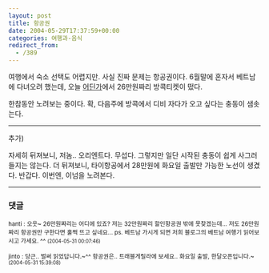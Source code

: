 ```yaml
---
layout: post
title: 항공권
date: 2004-05-29T17:37:59+00:00
categories: 여행과-음식
redirect_from:
  - /389
---
```


여행에서 숙소 선택도 어렵지만. 사실 진짜 문제는 항공권이다. 6월말에 혼자서 베트남에 다녀오려 했는데, 오늘 <a href="http://www.thairesort.co.kr/" target="bb">어딘가</a>에서 26만원짜리 방콕티켓이 떴다.

한참동안 노려보는 중이다. 확, 다음주에 방콕에서 디비 자다가 오고 싶다는 충동이 샘솟는다.

<hr />

추가)

자세히 뒤져보니, 저놈.. 오리엔트다. 무섭다. 그렇지만 일단 시작된 충동이 쉽게 사그러들지는 않는다. 더 뒤져보니, 타이항공에서 28만원에 화요일 출발만 가능한 노선이 생겼다. 반갑다. 이번엔, 이넘을 노려본다.

* * *

### 댓글



<!--- cmt:741 --->
<!--- mail: --->
<!--- parent:0 --->

<small class=comment>hanti : 오웃~ 26만원짜리는 어디에 있죠? 저는 32만원짜리 할인항공권 밖에 못찾겠는데... 저도 26만원짜리 항공권만 구한다면 훌쩍 뜨고 싶네요...  ps. 베트남 가시게 되면 저희 블로그의 베트남 여행기 읽어보시고 가세요. ^^ <small>(2004-05-31 00:07:46)</small></small>


<!--- cmt:742 --->
<!--- mail: --->
<!--- parent:0 --->

<small class=comment>jinto : 당근.. 벌써 읽었답니다.~^^ 항공권은.. 트래블게릴라에 보세요.. 화요일 출발, 한달오픈입니다.~ <small>(2004-05-31 15:39:08)</small></small>

